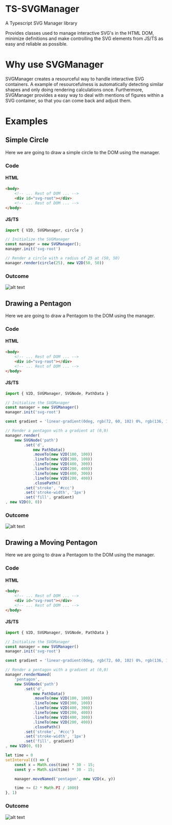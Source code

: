 # TS-SVGManager

A Typescript SVG Manager library

Provides classes used to manage interactive SVG's in the HTML DOM, minimize definitions
and make controlling the SVG elements from JS/TS as easy and reliable as possible.

# Why use SVGManager

SVGManager creates a resourceful way to handle interactive SVG containers. A example of resourcefulness is automatically detecting similar shapes and only doing rendering calculations once. Furthermore, SVGManager provides a easy way to deal with mentions of figures within a SVG container, so that you can come back and adjust them.

# Examples

## Simple Circle

Here we are going to draw a simple circle to the DOM using the manager.

### Code

#### HTML

```html
<body>
    <!-- ... Rest of DOM ... -->
    <div id="svg-root"></div>
    <!-- ... Rest of DOM ... -->
</body>
```

#### JS/TS

```typescript
import { V2D, SVGManager, circle }

// Initialize the SVGManager
const manager = new SVGManager();
manager.init('svg-root')

// Render a circle with a radius of 25 at (50, 50)
manager.render(circle(25), new V2D(50, 50))
```

### Outcome

![alt text](https://raw.githubusercontent.com/coastalwhite/ts-svgmanager/master/readme-content/figures/circle.png)

## Drawing a Pentagon

Here we are going to draw a Pentagom to the DOM using the manager.

### Code

#### HTML

```html
<body>
    <!-- ... Rest of DOM ... -->
    <div id="svg-root"></div>
    <!-- ... Rest of DOM ... -->
</body>
```

#### JS/TS

```typescript
import { V2D, SVGManager, SVGNode, PathData }

// Initialize the SVGManager
const manager = new SVGManager()
manager.init('svg-root')

const gradient = 'linear-gradient(0deg, rgb(72, 60, 102) 0%, rgb(136, 169, 197) 100%)'

// Render a pentagon with a gradient at (0,0)
manager.render(
    new SVGNode('path')
        .set('d',
            new PathData()
            .moveTo(new V2D(100, 100))
            .lineTo(new V2D(300, 100))
            .lineTo(new V2D(400, 300))
            .lineTo(new V2D(200, 400))
            .lineTo(new V2D(400, 300))
            .lineTo(new V2D(200, 400))
            .closePath()
        .set('stroke', '#ccc')
        .set('stroke-width', '1px')
        .set('fill', gradient)
, new V2D(0, 0))
```

### Outcome

![alt text](https://raw.githubusercontent.com/coastalwhite/ts-svgmanager/master/readme-content/figures/pentagon.png)

## Drawing a Moving Pentagon

Here we are going to draw a Pentagom to the DOM using the manager.

### Code

#### HTML

```html
<body>
    <!-- ... Rest of DOM ... -->
    <div id="svg-root"></div>
    <!-- ... Rest of DOM ... -->
</body>
```

#### JS/TS

```typescript
import { V2D, SVGManager, SVGNode, PathData }

// Initialize the SVGManager
const manager = new SVGManager()
manager.init('svg-root')

const gradient = 'linear-gradient(0deg, rgb(72, 60, 102) 0%, rgb(136, 169, 197) 100%)'

// Render a pentagon with a gradient at (0,0)
manager.renderNamed(
    'pentagon',
    new SVGNode('path')
        .set('d',
            new PathData()
            .moveTo(new V2D(100, 100))
            .lineTo(new V2D(300, 100))
            .lineTo(new V2D(400, 300))
            .lineTo(new V2D(200, 400))
            .lineTo(new V2D(400, 300))
            .lineTo(new V2D(200, 400))
            .closePath()
        .set('stroke', '#ccc')
        .set('stroke-width', '1px')
        .set('fill', gradient)
, new V2D(0, 0))

let time = 0
setInterval(() => {
    const x = Math.cos(time) * 30 - 15;
    const y = Math.sin(time) * 30 - 15;

    manager.moveNamed('pentagon', new V2D(x, y))

    time += (2 * Math.PI / 1000)
}, 1)
```

### Outcome

![alt text](https://raw.githubusercontent.com/coastalwhite/ts-svgmanager/master/readme-content/figures/moving-pentagon.gif)
